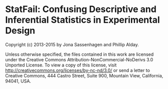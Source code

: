 # StatFail: Confusing Descriptive and Inferential Statistics in Experimental Design 

Copyright (c) 2013-2015 by Jona Sassenhagen and Phillip Alday.

Unless otherwise specified, the files contained in this work are licensed under the Creative Commons Attribution-NonCommercial-NoDerivs 3.0 Unported License. To view a copy of this license, visit http://creativecommons.org/licenses/by-nc-nd/3.0/ or send a letter to Creative Commons, 444 Castro Street, Suite 900, Mountain View, California, 94041, USA. 
